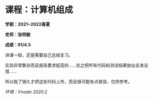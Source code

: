 # 课程：计算机组成

**学期：2021~2022春夏**

**老师：张明敏**

**成绩：91/4.5**

讲课一般，还是需要自己总结复习。

实验非常繁杂而且报告要求挺高的……总之把所有代码和测试结果放出去准没错……

所以拖了很久才把这些代码上传，而且很可能有点错误，仅供参考。

*环境：Vivado 2020.2*
